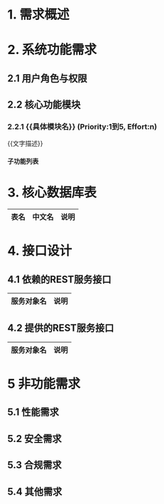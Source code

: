 # 1. 需求概述

# 2. 系统功能需求

## 2.1 用户角色与权限

## 2.2 核心功能模块

### 2.2.1 {{具体模块名}} (Priority:1到5, Effort:n)

[TAGS]: DYNAMIC
{{文字描述}}

#### 子功能列表

[TAGS]: OPTIONAL

# 3. 核心数据库表

| 表名 | 中文名 | 说明 |
|----|-----|----|

# 4. 接口设计

## 4.1 依赖的REST服务接口

| 服务对象名 | 说明 |
|-------|----|

## 4.2 提供的REST服务接口

| 服务对象名 | 说明 |
|-------|----|

# 5 非功能需求

## 5.1 性能需求

## 5.2 安全需求

## 5.3 合规需求

[TAGS]: OPTIONAL

## 5.4 其他需求

[TAGS]: OPTIONAL
